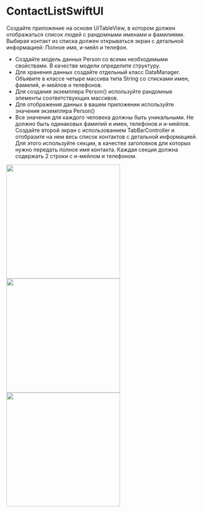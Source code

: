 # ContactListSwiftUI

Создайте приложение на основе UITableView, в котором должен отображаться список людей с рандомными именами и фамилиями.
Выбирая контакт из списка должен открываться экран с детальной информацией: Полное имя, и-мейл и телефон.

+ Создайте модель данных Person со всеми необходимыми свойствами. В качестве модели определите структуру.
+ Для хранения данных создайте отдельный класс DataManager. Объявите в классе четыре массива типа String со списками имен, фамилий, и-мейлов и телефонов.
+ Для создания экземпляра Person() используйте рандомные элементы соответствующих массивов.
+ Для отображения данных в вашем приложении используйте значения экземпляра Person()
+ Все значения для каждого человека должны быть уникальными. Не должно быть одинаковых фамилий и имен, телефонов и и-мейлов.
Создайте второй экран с использованием TabBarController и отобразите на нем весь список контактов с детальной информацией.
Для этого используйте секции, в качестве заголовков для которых нужно передать полное имя контакта.
Каждая секция должна содержать 2 строки с и-мейлом и телефоном.

<img src = "https://user-images.githubusercontent.com/101284761/167266054-25067c80-9d7c-4f66-bcd2-5617fd9065f0.png" width = "300">
<img src = "https://user-images.githubusercontent.com/101284761/167266059-753a2a81-2b28-4a23-a2af-b3634140d5d5.png" width = "300">
<img src = "https://user-images.githubusercontent.com/101284761/167266061-b0a0b3b6-6c42-45de-90d5-cba160f6d807.png" width = "300">
